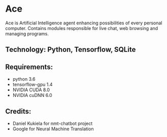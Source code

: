# Ace

Ace is Artificial Intelligence agent enhancing possibilities of every personal computer. Contains
modules responsible for live chat, web browsing and managing programs.

## Technology: Python, Tensorflow, SQLite

## Requirements:
  * python 3.6
  * tensorflow-gpu 1.4
  * NVIDIA CUDA 8.0
  * NVIDIA cuDNN 6.0
  
## Credits: 
  * Daniel Kukiela for nmt-chatbot project
  * Google for Neural Machine Translation
